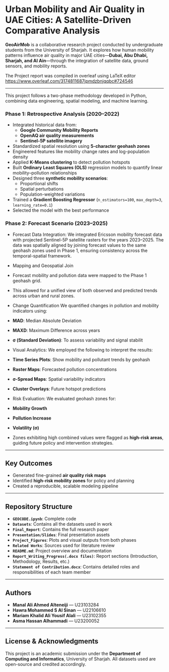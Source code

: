 # Urban Mobility and Air Quality in UAE Cities: A Satellite-Driven Comparative Analysis

**GeoAirMob** is a collaborative research project conducted by undergraduate students from the University of Sharjah. It explores how human mobility patterns influence air quality in major UAE cities—**Dubai, Abu Dhabi, Sharjah, and Al Ain**—through the integration of satellite data, ground sensors, and mobility reports.

The Project report was compiled in overleaf using LaTeX editor
https://www.overleaf.com/3174811687jpmdzbnjqqbc#724546

---

This project follows a two-phase methodology developed in Python, combining data engineering, spatial modeling, and machine learning.

### Phase 1: Retrospective Analysis (2020–2022)

- Integrated historical data from:
  - **Google Community Mobility Reports**
  - **OpenAQ air quality measurements**
  - **Sentinel-5P satellite imagery**
- Standardized spatial resolution using **5-character geohash zones**
- Engineered features like mobility change rates and log-population density
- Applied **K-Means clustering** to detect pollution hotspots
- Built **Ordinary Least Squares (OLS)** regression models to quantify linear mobility–pollution relationships
- Designed three **synthetic mobility scenarios**:
  - Proportional shifts  
  - Spatial perturbations  
  - Population-weighted variations  
- Trained a **Gradient Boosting Regressor** (`n_estimators=100`, `max_depth=3`, `learning_rate=0.1`)  
- Selected the model with the best performance


### Phase 2: Forecast Scenario (2023–2025)
- Forecast Data Integration: We integrated Ericsson mobility forecast data with projected Sentinel-5P satellite rasters for the years 2023–2025. The data was spatially aligned by joining forecast values to the same geohash zones used in Phase 1, ensuring consistency across the temporal-spatial framework.

- Mapping and Geospatial Join
- Forecast mobility and pollution data were mapped to the Phase 1 geohash grid.
- This allowed for a unified view of both observed and predicted trends across urban and rural zones.
  
- Change Quantification
We quantified changes in pollution and mobility indicators using:
 - **MAD**: Median Absolute Deviation
 - **MAXD**: Maximum Difference across years
 - **σ (Standard Deviation)**: To assess variability and signal stabilit
  
- Visual Analytics: We employed the following to interpret the results:
 - **Time Series Plots**: Show mobility and pollutant trends by geohash
 - **Raster Maps**: Forecasted pollution concentrations
 - **σ-Spread Maps**: Spatial variability indicators
 - **Cluster Overlays**: Future hotspot predictions
  
- Risk Evaluation: We evaluated geohash zones for:
 - **Mobility Growth**
 - **Pollution Increase**
 - **Volatility (σ)**
- Zones exhibiting high combined values were flagged as **high-risk areas**, guiding future policy and intervention strategies.

---

## Key Outcomes

- Generated fine-grained **air quality risk maps**
- Identified **high-risk mobility zones** for policy and planning
- Created a reproducible, scalable modeling pipeline

---

## Repository Structure

- **`GEOCODE.ipynb`**: Complete code
- **`Datasets`**: Contains all the datasets used in work  
- **`Final_Report`**: Contains the full research paper  
- **`Presentation/Slides`**: Final presentation assets  
- **`Project_Figures`**: Plots and visual outputs from both phases  
- **`Related Works`**: Sources used for literature review  
- **`README.md`**: Project overview and documentation  
- **`Report_Writing_Progress(.docx files)`**: Report sections (Introduction, Methodology, Results, etc.)  
- **`Statement of Contribution.docx`**: Contains detailed roles and responsibilities of each team member

---

## Authors

- **Manal Ali Ahmed Alteneiji** — U23103284  
- **Hawra Mohammed S Al Sinan** — U22106610  
- **Mariam Khalid Ali Yousif Alali** — U23102355  
- **Asma Hassan Alhammadi** — U23200052

---

## License & Acknowledgments

This project is an academic submission under the **Department of Computing and Informatics**, University of Sharjah. All datasets used are open-source and credited accordingly.
